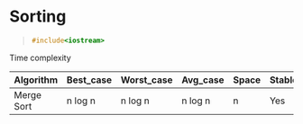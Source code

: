 # Sorting

> ``` c++
>#include<iostream>
>```

Time complexity 

|Algorithm|Best_case|Worst_case|Avg_case|Space|Stable|
|-   |-        |-         |-       |-     |-  |
|Merge Sort|n log n|n log n|n log n |n |Yes|